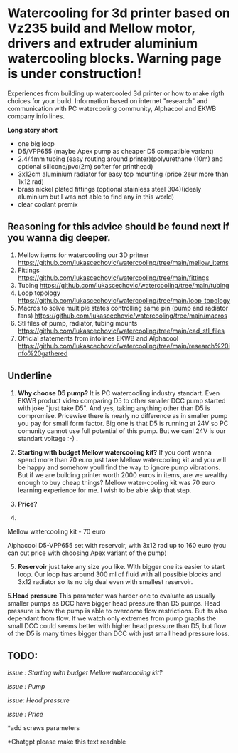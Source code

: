 # Watercooling for 3d printer based on Vz235 build and Mellow motor, drivers and extruder aluminium watercooling blocks. Warning page is under construction!

Experiences from building up watercooled 3d printer or how to make rigth choices for your build. Information based on internet "research" and communication with PC watercooling community, Alphacool and EKWB company info lines.

**Long story short** 

- one big loop
- D5/VPP655 (maybe Apex pump as cheaper D5 compatible variant)
- 2.4/4mm tubing (easy routing around printer)(polyurethane (10m) and optional silicone/pvc(2m) softer for printhead)
- 3x12cm aluminium radiator for easy top mounting (price 2eur more than 1x12 rad)
- brass nickel plated fittings (optional stainless steel 304)(idealy aluminium but I was not able to find any in this world) 
- clear coolant premix

##  Reasoning for this advice should be found next if you wanna dig deeper.

1. Mellow items for watercooling our 3D pritner https://github.com/lukascechovic/watercooling/tree/main/mellow_items
2. Fittings https://github.com/lukascechovic/watercooling/tree/main/fittings
3. Tubing https://github.com/lukascechovic/watercooling/tree/main/tubing
4. Loop topology https://github.com/lukascechovic/watercooling/tree/main/loop_topology
5. Macros to solve multiple states controlling same pin (pump and radiator fans) https://github.com/lukascechovic/watercooling/tree/main/macros
6. Stl files of pump, radiator, tubing mounts https://github.com/lukascechovic/watercooling/tree/main/cad_stl_files
7. Official statements from infolines EKWB and Alphacool https://github.com/lukascechovic/watercooling/tree/main/research%20info%20gathered

## Underline

1. **Why choose D5 pump?** It is PC watercooling industry standart. Even EKWB product video comparing D5 to other smaller DCC pump started with joke "just take D5". And yes, taking anything other than D5 is compromise. Pricewise there is nearly no difference as in smaller pump you pay for small form factor. Big one is that D5 is running at 24V so PC comunity cannot use full potential of this pump. But we can! 24V is our standart voltage :-) .

2. **Starting with budget Mellow watercooling kit?** If you dont wanna spend more than 70 euro just take Mellow watercooling kit and you will be happy and somehow youll find the way to ignore pump vibrations. But if we are building printer worth 2000 euros in items, are we wealthy enough to buy cheap things? Mellow water-cooling kit was 70 euro learning experience for me. I wish to be able skip that step.

3. **Price?**
4. 
 Mellow watercooling kit - 70 euro

 Alphacool D5-VPP655 set with reservoir, with 3x12 rad up to 160 euro (you can cut price with choosing Apex variant of the pump)
 

5. **Reservoir** just take any size you like. With bigger one its easier to start loop. Our loop has around 300 ml of fluid with all possible blocks and 3x12 radiator so its no big deal even with smallest reservoir.

5.**Head pressure** This parameter was harder one to evaluate as usually smaller pumps as DCC have bigger head pressure than D5 pumps. Head pressure is how the pump is able to overcome flow restrictions. But its also dependant from flow. If we watch only extremes from pump graphs the small DCC could seems better with higher head pressure than D5, but flow of the D5 is many times bigger than DCC with just small head pressure loss.


## TODO:

*issue : Starting with budget Mellow watercooling kit?*

*issue : Pump*

*issue: Head pressure*

*issue : Price*

*add screws parameters

*Chatgpt please make this text readable



